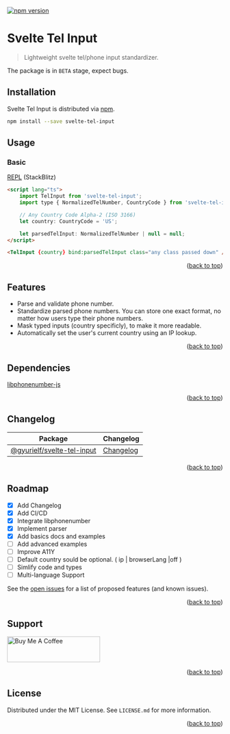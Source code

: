 <a name="readme-top"></a>

[![npm version](https://badge.fury.io/js/svelte-tel-input.svg)](https://badge.fury.io/js/svelte-tel-input)

# Svelte Tel Input

> Lightweight svelte tel/phone input standardizer.

The package is in `BETA` stage, expect bugs.

## Installation

Svelte Tel Input is distributed via [npm](https://www.npmjs.com/package/svelte-tel-input).

```bash
npm install --save svelte-tel-input
```

## Usage

### Basic

[REPL](https://stackblitz.com/edit/svelte-tel-input-repl?file=README.md) (StackBlitz)

```html
<script lang="ts">
	import TelInput from 'svelte-tel-input';
	import type { NormalizedTelNumber, CountryCode } from 'svelte-tel-input/types';

	// Any Country Code Alpha-2 (ISO 3166)
	let country: CountryCode = 'US';

	let parsedTelInput: NormalizedTelNumber | null = null;
</script>

<TelInput {country} bind:parsedTelInput class="any class passed down" />
```

<p align="right">(<a href="#readme-top">back to top</a>)</p>

## Features

-   Parse and validate phone number.
-   Standardize parsed phone numbers. You can store one exact format, no matter how users type their phone numbers.
-   Mask typed inputs (country specificly), to make it more readable.
-   Automatically set the user's current country using an IP lookup.

<p align="right">(<a href="#readme-top">back to top</a>)</p>

## Dependencies

[libphonenumber-js](https://gitlab.com/catamphetamine/libphonenumber-js)

<p align="right">(<a href="#readme-top">back to top</a>)</p>

## Changelog

| Package                        | Changelog                 |
| ------------------------------ | ------------------------- |
| [@gyurielf/svelte-tel-input]() | [Changelog](CHANGELOG.md) |

<p align="right">(<a href="#readme-top">back to top</a>)</p>

## Roadmap

-   [x] Add Changelog
-   [x] Add CI/CD
-   [x] Integrate libphonenumber
-   [x] Implement parser
-   [x] Add basics docs and examples
-   [ ] Add advanced examples
-   [ ] Improve A11Y
-   [ ] Default country sould be optional. ( ip | browserLang |off )
-   [ ] Simlify code and types
-   [ ] Multi-language Support

See the [open issues](https://github.com/gyurielf/svelte-tel-input/issues) for a list of proposed features (and known issues).

<p align="right">(<a href="#readme-top">back to top</a>)</p>

## Support

<a href="https://www.buymeacoffee.com/gyurielf" target="_blank"><img src="https://cdn.buymeacoffee.com/buttons/v2/default-yellow.png" alt="Buy Me A Coffee" style="height: 60px !important;width: 217px !important;" ></a>

<p align="right">(<a href="#readme-top">back to top</a>)</p>

## License

Distributed under the MIT License. See `LICENSE.md` for more information.

<p align="right">(<a href="#readme-top">back to top</a>)</p>

